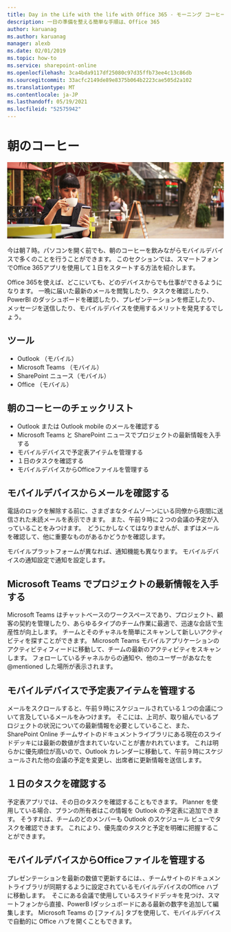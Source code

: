 ```yaml
---
title: Day in the Life with the life with Office 365 - モーニング コーヒー
description: 一日の準備を整える簡単な手順は、Office 365
author: karuanag
ms.author: karuanag
manager: alexb
ms.date: 02/01/2019
ms.topic: how-to
ms.service: sharepoint-online
ms.openlocfilehash: 3ca4bda9117df25080c97d35ffb73ee4c13c86db
ms.sourcegitcommit: 33acfc2149de89e8375b064b2223cae505d2a102
ms.translationtype: MT
ms.contentlocale: ja-JP
ms.lasthandoff: 05/19/2021
ms.locfileid: "52575942"
---
```

# <a name="during-morning-coffee"></a>朝のコーヒー

![朝のコーヒービジュアル](media/ditl_coffee.png)

今は朝７時。パソコンを開く前でも、朝のコーヒーを飲みながらモバイルデバイスで多くのことを行うことができます。 このセクションでは、スマートフォンでOffice 365アプリを使用して１日をスタートする方法を紹介します。

Office 365を使えば、どこにいても、どのデバイスからでも仕事ができるようになります。 一晩に届いた最新のメールを閲覧したり、タスクを確認したり、PowerBI のダッシュボードを確認したり、プレゼンテーションを修正したり、メッセージを送信したり、モバイルデバイスを使用するメリットを発見するでしょう。 

## <a name="tools"></a>ツール
- Outlook （モバイル）
- Microsoft Teams （モバイル）
- SharePoint ニュース（モバイル）
- Office （モバイル）

## <a name="checklist-for-your-morning-coffee"></a>朝のコーヒーのチェックリスト
- Outlook または Outlook mobile のメールを確認する
- Microsoft Teams と SharePoint ニュースでプロジェクトの最新情報を入手する
- モバイルデバイスで予定表アイテムを管理する
- １日のタスクを確認する
- モバイルデバイスからOfficeファイルを管理する 

## <a name="check-mail-from-your-mobile-device"></a>モバイルデバイスからメールを確認する
電話のロックを解除する前に、さまざまなタイムゾーンにいる同僚から夜間に送信された未読メールを表示できます。 また、午前９時に２つの会議の予定が入っていることをみつけます。　どうにかしなくてはなりませんが、まずはメールを確認して、他に重要なものがあるかどうかを確認します。

モバイルプラットフォームが異なれば、通知機能も異なります。 モバイルデバイスの通知設定で通知を設定します。 

## <a name="get-up-to-date-on-projects-in-microsoft-teams"></a>Microsoft Teams でプロジェクトの最新情報を入手する
Microsoft Teams はチャットベースのワークスペースであり、プロジェクト、顧客の契約を管理したり、あらゆるタイプのチーム作業に最適で、迅速な会話で生産性が向上します。 チームとそのチャネルを簡単にスキャンして新しいアクティビティを探すことができます。 Microsoft Teams モバイルアプリケーションのアクティビティフィードに移動して、チームの最新のアクティビティをスキャンします。 フォローしているチャネルからの通知や、他のユーザーがあなたを @mentioned した場所が表示されます。  

## <a name="manage-calendar-items-on-your-mobile-device"></a>モバイルデバイスで予定表アイテムを管理する
メールをスクロールすると、午前９時にスケジュールされている１つの会議について言及しているメールをみつけます。 そこには、上司が、取り組んでいるプロジェクトの状況についての最新情報を必要としていること、また、SharePoint Online チームサイトのドキュメントライブラリにある現在のスライドデッキには最新の数値が含まれていないことが書かれれています。 これは明らかに優先順位が高いので、Outlook カレンダーに移動して、午前９時にスケジュールされた他の会議の予定を変更し、出席者に更新情報を送信します。

## <a name="check-tasks-for-the-day"></a>１日のタスクを確認する
予定表アプリでは、その日のタスクを確認することもできます。 Planner を使用している場合、プランの所有者はこの情報を Outlook の予定表に追加できます。 そうすれば、チームのどのメンバーも Outlook のスケジュール ビューでタスクを確認できます。 これにより、優先度のタスクと予定を明確に把握することができます。  

## <a name="manage-office-files-from-your-mobile-device"></a>モバイルデバイスからOfficeファイルを管理する
プレゼンテーションを最新の数値で更新するには、、チームサイトのドキュメントライブラリが同期するように設定されているモバイルデバイスのOffice ハブに移動します。　そこにある会議で使用しているスライドデッキを見つけ、スマートフォンから直接、PowerB Iダッシュボードにある最新の数字を追加して編集します。 Microsoft Teams の [ファイル] タブを使用して、モバイルデバイスで自動的に Office ハブを開くこともできます。 